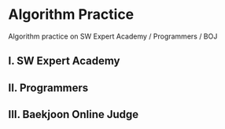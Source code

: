 # Algorithm Practice

Algorithm practice on SW Expert Academy / Programmers / BOJ



## I. SW Expert Academy





## II. Programmers





## III. Baekjoon Online Judge



